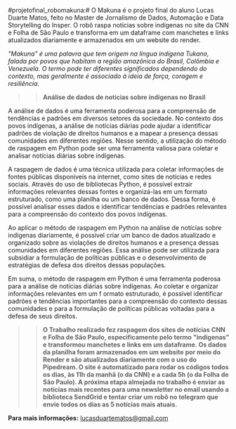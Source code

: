 #projetofinal_robomakuna:#
O Makuna é o projeto final do aluno Lucas Duarte Matos, feito no Master de Jornalismo de Dados, Automação e Data Storytelling do Insper. O robô raspa notícias sobre indígenas no site da CNN e Folha de São Paulo e transforma em um dataframe com manchetes e links atualizados diariamente e armazenados em um website do render.

*"Makuna" é uma palavra que tem origem na língua indígena Tukano, falada por povos que habitam a região amazônica do Brasil, Colômbia e Venezuela. O termo pode ter diferentes significados dependendo do contexto, mas geralmente é associado à ideia de força, coragem e resiliência.*


>> **Análise de dados de notícias sobre indígenas no Brasil**

A análise de dados é uma ferramenta poderosa para a compreensão de tendências e padrões em diversos setores da sociedade. 
No contexto dos povos indígenas, a análise de notícias diárias pode ajudar a identificar padrões de violação de direitos humanos e a mapear a presença dessas comunidades 
em diferentes regiões. Nesse sentido, a utilização do método de raspagem em Python pode ser uma ferramenta valiosa para coletar e analisar notícias diárias sobre 
indígenas.

A raspagem de dados é uma técnica utilizada para coletar informações de fontes públicas disponíveis na internet, como sites de notícias e redes sociais. 
Através do uso de bibliotecas Python, é possível extrair informações relevantes dessas fontes e organizá-las em um formato estruturado, como uma planilha ou um banco de 
dados. Dessa forma, é possível analisar esses dados e identificar tendências e padrões relevantes para a compreensão do contexto dos povos indígenas.

Ao aplicar o método de raspagem em Python na análise de notícias sobre indígenas diariamente, é possível criar um banco de dados atualizado e organizado sobre as violações
de direitos humanos e a presença dessas comunidades em diferentes regiões. Essa análise pode ser utilizada para subsidiar a formulação de políticas públicas e o 
desenvolvimento de estratégias de defesa dos direitos dessas populações.

Em suma, o método de raspagem em Python é uma ferramenta poderosa para a análise de notícias diárias sobre indígenas. Ao coletar e organizar informações relevantes em um f
ormato estruturado, é possível identificar padrões e tendências importantes para a compreensão do contexto dessas comunidades e para a formulação de políticas públicas 
voltadas para a defesa de seus direitos.

>> **O Trabalho realizado fez raspagem dos sites de notícias CNN e Folha de São Paulo, especificamente pelo termo "indígenas" e transformou manchetes e links em um dataframe.
Os dados da planilha foram armazenados em um website por meio do Render e são atualizados diariamente com o uso do Pipedream. O site é automatizado para rodar os códigos 
todos os dias, às 11h da manhã (o da CNN) e a cada 5h (o da Folha de São Paulo). A próxima etapa almejada no trabalho é enviar as notícias mais recentes para uma newsletter no email usando a biblioteca SendGrid e tentar criar um robô no telegram que
envie todos os dias as 5 notícias mais atuais.** 

**Para mais informações:** lucasduartematos@gmail.com
